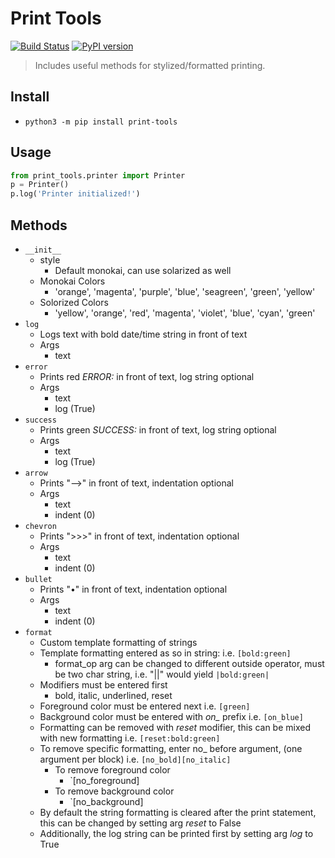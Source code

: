 # Print Tools
[![Build Status](https://travis-ci.org/edmundpf/print_tools.svg?branch=master)](https://travis-ci.org/edmundpf/print_tools)
[![PyPI version](https://badge.fury.io/py/print-tools.svg)](https://badge.fury.io/py/print-tools)
> Includes useful methods for stylized/formatted printing.
## Install
* `python3 -m pip install print-tools`
## Usage
``` python
from print_tools.printer import Printer
p = Printer()
p.log('Printer initialized!')
```
## Methods
* `__init__`
	* style
		* Default monokai, can use solarized as well
	* Monokai Colors
		* 'orange', 'magenta', 'purple', 'blue', 'seagreen', 'green', 'yellow'
	* Solorized Colors
		* 'yellow', 'orange', 'red', 'magenta', 'violet', 'blue', 'cyan', 'green'
* `log`
	* Logs text with bold date/time string in front of text
	* Args
		* text
* `error`
	* Prints red *ERROR:* in front of text, log string optional
	* Args
		* text
		* log (True)
* `success`
	* Prints green *SUCCESS:* in front of text, log string optional
	* Args
		* text
		* log (True)
* `arrow`
	* Prints "-->" in front of text, indentation optional
	* Args
		* text
		* indent (0)
* `chevron`
	* Prints ">>>" in front of text, indentation optional
	* Args
		* text
		* indent (0)
* `bullet`
	* Prints "•" in front of text, indentation optional
	* Args
		* text
		* indent (0)
* `format`
	* Custom template formatting of strings
	* Template formatting entered as so in string: i.e. `[bold:green]`
		* format_op arg can be changed to different outside operator, must be two char string, i.e. "||" would yield `|bold:green|`
	* Modifiers must be entered first
		* bold, italic, underlined, reset
	* Foreground color must be entered next i.e. `[green]`
	* Background color must be entered with *on_* prefix i.e. `[on_blue]`
	* Formatting can be removed with *reset* modifier, this can be mixed with new formatting i.e. `[reset:bold:green]`
	* To remove specific formatting, enter no_ before argument, (one argument per block) i.e. `[no_bold][no_italic]`
		* To remove foreground color
			* `[no_foreground]
		* To remove background color
			* `[no_background]
	* By default the string formatting is cleared after the print statement, this can be changed by setting arg *reset* to False
	* Additionally, the log string can be printed first by setting arg *log* to True
